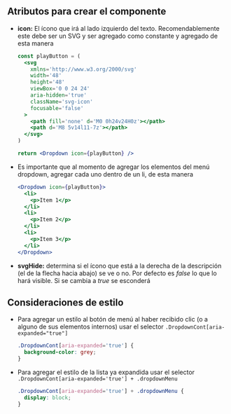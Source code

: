 ## Atributos para crear el componente

- **icon:** El ícono que irá al lado izquierdo del texto. Recomendablemente este debe ser un SVG y ser agregado como constante y agregado de esta manera

  ```jsx
  const playButton = (
    <svg
      xmlns='http://www.w3.org/2000/svg'
      width='48'
      height='48'
      viewBox='0 0 24 24'
      aria-hidden='true'
      className='svg-icon'
      focusable='false'
    >
      <path fill='none' d='M0 0h24v24H0z'></path>
      <path d='M8 5v14l11-7z'></path>
    </svg>
  )

  return <Dropdown icon={playButton} />
  ```

- Es importante que al momento de agregar los elementos del menú dropdown, agregar cada uno dentro de un li, de esta manera

  ```jsx
  <Dropdown icon={playButton}>
    <li>
      <p>Item 1</p>
    </li>
    <li>
      <p>Item 2</p>
    </li>
    <li>
      <p>Item 3</p>
    </li>
  </Dropdown>
  ```

- **svgHide:** determina si el ícono que está a la derecha de la descripción (el de la flecha hacia abajo) se ve o no. Por defecto es _false_ lo que lo hará visible. Si se cambia a _true_ se esconderá

## Consideraciones de estilo

- Para agregar un estilo al botón de menú al haber recibido clic (o a alguno de sus elementos internos) usar el selector `.DropdownCont[aria-expanded="true"]`

  ```css
  .DropdownCont[aria-expanded='true'] {
    background-color: grey;
  }
  ```

- Para agregar el estilo de la lista ya expandida usar el selector `.DropdownCont[aria-expanded='true'] + .dropdownMenu`

  ```css
  .DropdownCont[aria-expanded='true'] + .dropdownMenu {
    display: block;
  }
  ```
